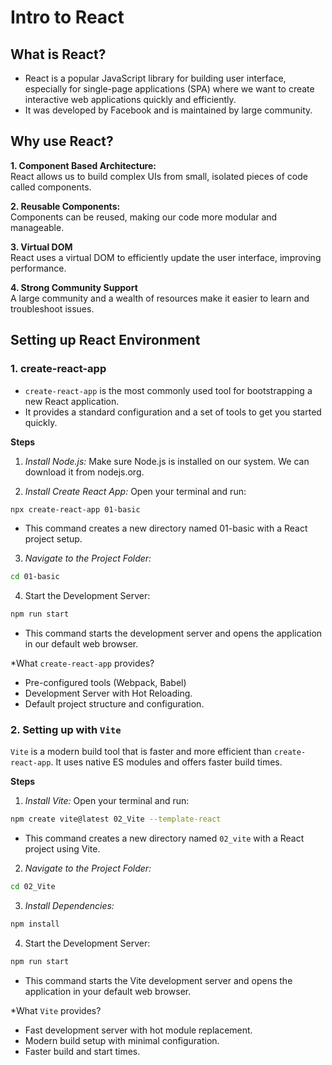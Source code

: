 # Intro to React

## What is React?
- React is a popular JavaScript library for building user interface, especially for single-page applications (SPA) where we want to create interactive web applications quickly and efficiently.
- It was developed by Facebook and is maintained by large community.

## Why use React?

**1. Component Based Architecture:**  \
React allows us to build complex UIs from small, isolated pieces of code called components.

**2. Reusable Components:** \
Components can be reused, making our code more modular and manageable.

**3. Virtual DOM** \
React uses a virtual DOM to efficiently update the user interface, improving performance.

**4. Strong Community Support** \
A large community and a wealth of resources make it easier to learn and troubleshoot issues.

## Setting up React Environment

### 1. create-react-app
- `create-react-app` is the most commonly used tool for bootstrapping a new React application. 
- It provides a standard configuration and a set of tools to get you started quickly.

**Steps**

1. *Install Node.js:* Make sure Node.js is installed on our system. We can download it from nodejs.org.

2. *Install Create React App:* Open your terminal and run:
```bash
npx create-react-app 01-basic
```
- This command creates a new directory named 01-basic with a React project setup.

3. *Navigate to the Project Folder:*
```bash
cd 01-basic
```

4. Start the Development Server:
```bash
npm run start
```
- This command starts the development server and opens the application in our default web browser.

*What `create-react-app` provides?
- Pre-configured tools (Webpack, Babel)
- Development Server with Hot Reloading.
- Default project structure and configuration.


### 2. Setting up with `Vite`
`Vite` is a modern build tool that is faster and more efficient than `create-react-app`. It uses native ES modules and offers faster build times.

**Steps**

1. *Install Vite:* Open your terminal and run:
```bash
npm create vite@latest 02_Vite --template-react
```
- This command creates a new directory named `02_vite` with a React project using Vite.

2. *Navigate to the Project Folder:*
```bash
cd 02_Vite
```

3. *Install Dependencies:*
```bash
npm install
```

4. Start the Development Server:
```bash
npm run start
```
- This command starts the Vite development server and opens the application in your default web browser.

*What `Vite` provides?
- Fast development server with hot module replacement.
- Modern build setup with minimal configuration.
- Faster build and start times.